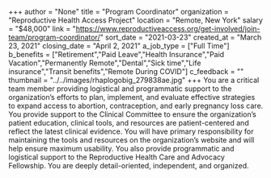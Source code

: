 +++
author = "None"
title = "Program Coordinator"
organization = "Reproductive Health Access Project"
location = "Remote, New York"
salary = "$48,000"
link = "https://www.reproductiveaccess.org/get-involved/join-team/program-coordinator/"
sort_date = "2021-03-23"
created_at = "March 23, 2021"
closing_date = "April 2, 2021"
a_job_type = ["Full Time"]
b_benefits = ["Retirement","Paid Leave","Health Insurance","Paid Vacation","Permanently Remote","Dental","Sick time","Life insurance","Transit benefits","Remote During COVID"]
c_feedback = ""
thumbnail = "../../images/rhaplogobig_279838ae.jpg"
+++
You are a critical team member providing logistical and programmatic support to the organization’s efforts to plan, implement, and evaluate effective strategies to expand access to abortion, contraception, and early pregnancy loss care. You provide support to the Clinical Committee to ensure the organization’s patient education, clinical tools, and resources are patient-centered and reflect the latest clinical evidence. You will have primary responsibility for maintaining the tools and resources on the organization’s website and will help ensure maximum usability. You also provide programmatic and logistical support to the Reproductive Health Care and Advocacy Fellowship. You are deeply detail-oriented, independent, and organized.